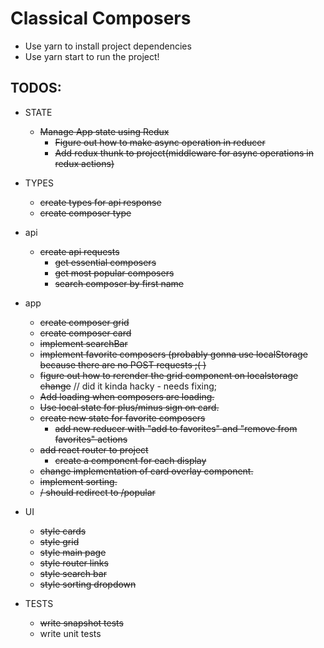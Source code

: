 # Classical Composers

- Use yarn to install project dependencies
- Use yarn start to run the project!

## TODOS:

- STATE

  - ~~Manage App state using Redux~~
    - ~~Figure out how to make async operation in reducer~~
    - ~~Add redux thunk to project(middleware for async operations in redux actions)~~

- TYPES

  - ~~create types for api response~~
  - ~~create composer type~~

- api

  - ~~create api requests~~
    - ~~get essential composers~~
    - ~~get most popular composers~~
    - ~~search composer by first name~~

- app

  - ~~create composer grid~~
  - ~~create composer card~~
  - ~~implement searchBar~~
  - ~~implement favorite composers (probably gonna use localStorage because there are no POST requests ;( )~~
  - ~~figure out how to rerender the grid component on localstorage change~~ // did it kinda hacky - needs fixing;
  - ~~Add loading when composers are loading.~~
  - ~~Use local state for plus/minus sign on card.~~
  - ~~create new state for favorite composers~~
    - ~~add new reducer with "add to favorites" and "remove from favorites" actions~~
  - ~~add react router to project~~
    - ~~create a component for each display~~
  - ~~change implementation of card overlay component.~~
  - ~~implement sorting.~~
  - ~~/ should redirect to /popular~~

- UI

  - ~~style cards~~
  - ~~style grid~~
  - ~~style main page~~
  - ~~style router links~~
  - ~~style search bar~~
  - ~~style sorting dropdown~~

- TESTS
  - ~~write snapshot tests~~
  - write unit tests
